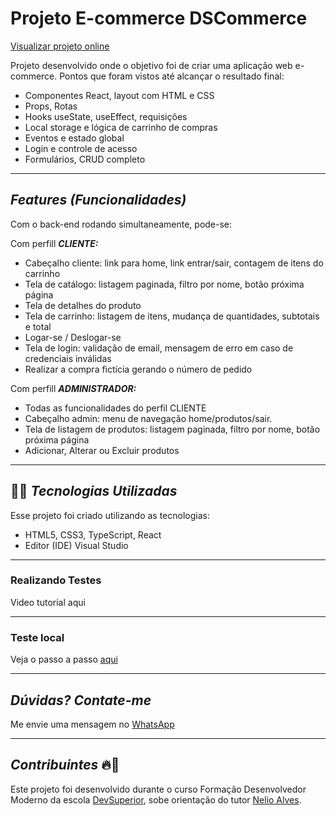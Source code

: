 # Projeto E-commerce DSCommerce
[Visualizar projeto online](https://dscommerce-front.vercel.app/)

Projeto desenvolvido onde o objetivo foi de criar uma aplicação web e-commerce.
Pontos que foram vistos até alcançar o resultado final:
- Componentes React, layout com HTML e CSS
- Props, Rotas
- Hooks useState, useEffect, requisições
- Local storage e lógica de carrinho de compras
- Eventos e estado global
- Login e controle de acesso
- Formulários, CRUD completo

---
## *Features (Funcionalidades)*
Com o back-end rodando simultaneamente, pode-se:

Com perfill <i><strong>CLIENTE:</strong></i>
- Cabeçalho cliente: link para home, link entrar/sair, contagem de itens do carrinho
- Tela de catálogo: listagem paginada, filtro por nome, botão próxima página 
- Tela de detalhes do produto
- Tela de carrinho: listagem de itens, mudança de quantidades, subtotais e total
- Logar-se / Deslogar-se
- Tela de login: validação de email, mensagem de erro em caso de credenciais inválidas
- Realizar a compra fictícia gerando o número de pedido

Com perfill <i><strong>ADMINISTRADOR:</strong></i>
- Todas as funcionalidades do perfil CLIENTE
- Cabeçalho admin: menu de navegação home/produtos/sair.
- Tela de listagem de produtos: listagem paginada, filtro por nome, botão próxima página
- Adicionar, Alterar ou Excluir produtos

---
## 👨‍💻️ *Tecnologias Utilizadas*
Esse projeto foi criado utilizando as tecnologias:
- HTML5, CSS3, TypeScript, React
- Editor (IDE) Visual Studio

---
### Realizando Testes
Video tutorial aqui

---
### Teste local
Veja o passo a passo [aqui](https://github.com/Tleofreitas/DSCommerceFrontEnd/tree/main/Teste%20Local)

---
## *Dúvidas? Contate-me*
Me envie uma mensagem no [WhatsApp](...)

---
## *Contribuintes* 🔥👊
Este projeto foi desenvolvido durante o curso Formação Desenvolvedor Moderno da escola [DevSuperior](https://devsuperior.com.br), sobe orientação do tutor [Nelio Alves](https://www.linkedin.com/in/nelio-alves/?originalSubdomain=br).
